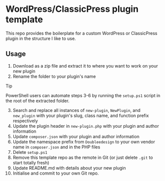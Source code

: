 # WordPress/ClassicPress plugin template

This repo provides the boilerplate for a custom WordPress or ClassicPress plugin in the structure I like to use.

## Usage

1. Download as a zip file and extract it to where you want to work on your new plugin
2. Rename the folder to your plugin's name

> [!TIP]
> PowerShell users can automate steps 3-6 by running the `setup.ps1` script in the root of the extracted folder.

3. Search and replace all instances of `new-plugin`, `NewPlugin`, and `new_plugin` with your plugin's slug, class name, and function prefix respectively
4. Update the plugin header in `new-plugin.php` with your plugin and author information
5. Update `composer.json` with your plugin and author information
6. Update the namespace prefix from `Doubleedesign` to your own vendor name in `composer.json` and in the PHP files
7. Delete `setup.ps1`
8. Remove this template repo as the remote in Git (or just delete `.git` to start totally fresh)
9. Update README.md with details about your new plugin
10. Initialise and commit to your own Git repo.
